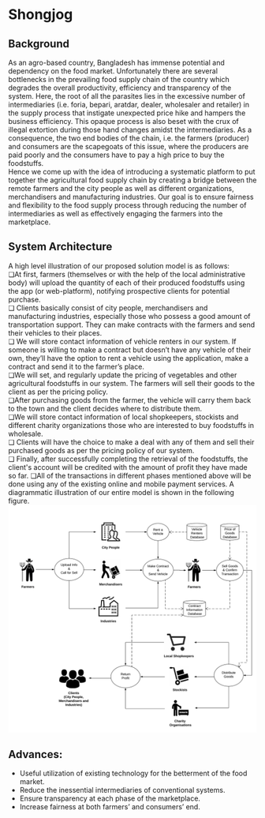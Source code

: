 # Shongjog

## Background  
As an agro-based country, Bangladesh has immense potential and dependency on the food market.
Unfortunately there are several bottlenecks in the prevailing food supply chain of the country which
degrades the overall productivity, efficiency and transparency of the system. Here, the root of all the
parasites lies in the excessive number of intermediaries (i.e. foria, bepari, aratdar, dealer, wholesaler and
retailer) in the supply process that instigate unexpected price hike and hampers the business efficiency.
This opaque process is also beset with the crux of illegal extortion during those hand changes amidst the
intermediaries. As a consequence, the two end bodies of the chain, i.e. the farmers (producer) and
consumers are the scapegoats of this issue, where the producers are paid poorly and the consumers have
to pay a high price to buy the foodstuffs.  
Hence we come up with the idea of introducing a systematic platform to put together the agricultural food
supply chain by creating a bridge between the remote farmers and the city people as well as different
organizations, merchandisers and manufacturing industries. Our goal is to ensure fairness and flexibility
to the food supply process through reducing the number of intermediaries as well as effectively engaging
the farmers into the marketplace.  

## System Architecture  
A high level illustration of our proposed solution model is as follows:  
❏At first, farmers (themselves or with the help of the local administrative body) will upload the quantity
of each of their produced foodstuffs using the app (or web-platform), notifying prospective clients for
potential purchase.  
❏ Clients basically consist of city people, merchandisers and manufacturing industries, especially those
who possess a good amount of transportation support. They can make contracts with the farmers and send their vehicles to their places.  
❏ We will store contact information of vehicle renters in our system. If someone is willing to make a
contract but doesn’t have any vehicle of their own, they’ll have the option to rent a vehicle using the
application, make a contract and send it to the farmer’s place.  
❏We will set, and regularly update the pricing of vegetables and other agricultural foodstuffs in our
system. The farmers will sell their goods to the client as per the pricing policy.  
❏After purchasing goods from the farmer, the vehicle will carry them back to the town and the client
decides where to distribute them.  
❏We will store contact information of local shopkeepers, stockists and different charity organizations
those who are interested to buy foodstuffs in wholesale.  
❏ Clients will have the choice to make a deal with any of them and sell their purchased goods as per the
pricing policy of our system.  
❏ Finally, after successfully completing the retrieval of the foodstuffs, the client's account will be
credited with the amount of profit they have made so far.
❏All of the transactions in different phases mentioned above will be done using any of the existing online and mobile payment services.
A diagrammatic illustration of our entire model is shown in the following figure.
![Work flow diagram](work_flow_diagram.png)
## Advances:  
- Useful utilization of existing technology for the betterment of the food market.  
- Reduce the inessential intermediaries of conventional systems.  
- Ensure transparency at each phase of the marketplace.  
- Increase fairness at both farmers’ and consumers’ end.

